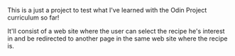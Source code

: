 This is a just a project to test what I've learned with the Odin Project curriculum so far!

It'll consist of a web site where the user can select the recipe he's interest in and be redirected to another page in the same web site where the recipe is.
